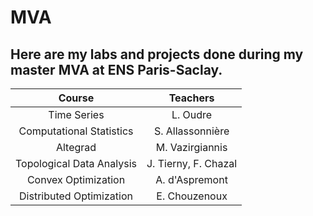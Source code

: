 # MVA

## Here are my labs and projects done during my master MVA at ENS Paris-Saclay.

| Course | Teachers |
|:------:|:-------:|
|Time Series| L. Oudre |
|Computational Statistics|S. Allassonnière |
|Altegrad|M. Vazirgiannis|
|Topological Data Analysis |J. Tierny, F. Chazal |
|Convex Optimization | A. d'Aspremont |
|Distributed Optimization | E. Chouzenoux |
